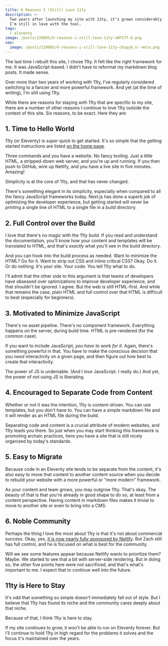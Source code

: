 ```yaml
---
title: 6 Reasons I (Still) Love 11ty
description: >-
  Two years after launching my site with 11ty, it’s grown considerably, and yet
  I’m still in love with the tool.
tags:
  - eleventy
image: /posts/220805/6-reasons-i-still-love-11ty-xRF27f-6.png
seo:
  image: /posts/220805/6-reasons-i-still-love-11ty-ckupy6_U--meta.png
---
```


The last time I rebuilt this site, I chose 11ty. It felt like the right framework for me. It was JavaScript-based. I didn't have to reformat my markdown blog posts. It made sense.

Over more than two years of working with 11ty, I've regularly considered switching to a fancier and more powerful framework. And yet (at the time of writing), I'm still using 11ty.

While there are reasons for staying with 11ty that are specific to my site, there are a number of other reasons I continue to love 11ty outside the context of this site. Six reasons, to be exact. Here they are:

## 1. Time to Hello World

11ty (or Eleventy) is _super_ quick to get started. It's so simple that the getting started instructions are listed [on the home page](https://www.11ty.dev/).

Three commands and you have a website. No fancy tooling. Just a little HTML, a stripped-down web server, and you're up and running. If you then push to GitHub, wire up Netlify, and you have a live site in five minutes. Amazing!

Simplicity is at the core of 11ty, and that has never changed.

There's something elegant in its simplicity, especially when compared to all the fancy JavaScript frameworks today. Next.js has done a superb job of optimizing the developer experience, but getting started will never be printing a single line of HTML to a single file in a build directory.

## 2. Full Control over the Build

I love that there's no magic with the 11ty build. If you read and understand the documentation, you'll know how your content and templates will be translated to HTML, and that's _exactly_ what you'll see in the build directory.

And you can hook into the build process as needed. Want to minimize the HTML? Go for it. Want to strip out CSS and inline critical CSS? Okay. Do it. Or do nothing. It's your site. Your code. You tell 11ty what to do.

I'll admit that the other side to this argument is that teams of developers have obsessed over optimizations to improve developer experience, and that shouldn't be ignored. I agree. But the web is still HTML-first. And while that remains the case, plain HTML and full control over that HTML is difficult to beat (especially for beginners).

## 3. Motivated to Minimize JavaScript

There's no asset pipeline. There's no component framework. Everything happens on the server, during build time. HTML is pre-rendered (for the common case).

If you want to include JavaScript, _you have to work for it._ Again, there's something powerful in that. You have to make the conscious decision that you _need_ interactivity on a given page, and then figure out how best to create that interactivity.

The power of JS is undeniable. (And I _love_ JavaScript. I really do.) And yet, the power of _not_ using JS is liberating.

## 4. Encouraged to Separate Code from Content

Whether or not it was the intention, 11ty is content-driven. You can use templates, but you don't have to. You can have a simple markdown file and it will render as an HTML file during the build.

Separating code and content is a crucial attribute of modern websites, and 11ty leads you there. So just when you may start thinking this framework is promoting archaic practices, here you have a site that is still nicely organized by today's standards.

## 5. Easy to Migrate

Because code in an Eleventy site tends to be separate from the content, it's also easy to move that content to another content source when you decide to rebuild your website with a more powerful or "more modern" framework.

As your content and team grows, you may outgrow 11ty. That's okay. The beauty of that is that you're already in good shape to do so, at least from a content perspective. Having content in markdown files makes it trivial to move to another site or even to bring into a CMS.

## 6. Noble Community

Perhaps the thing I love the most about 11ty is that it's not about commercial success. Okay, yes, [it is now nearly fully sponsored by Netlify](https://www.11ty.dev/blog/eleventy-oss/). But Zach still has full control, and he is focused on what is best for the community.

Will we see some features appear because Netlify wants to prioritize them? Maybe. We started to see that a bit with server-side rendering. But in doing so, the other five points here were not sacrificed, and that's what's important to me. I expect that to continue well into the future.

## 11ty is Here to Stay

It's odd that something so simple doesn't immediately fall out of style. But I believe that 11ty has found its niche and the community cares deeply about that niche.

Because of that, I think 11ty is here to stay.

If my site continues to grow, it won't be able to run on Eleventy forever. But I'll continue to hold 11ty in high regard for the problems it solves and the focus it's maintained over the years.
